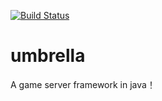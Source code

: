 [![Build Status](https://travis-ci.org/bafeimao/umbrella.svg)](https://travis-ci.org/bafeimao/umbrella)

# umbrella
A game server framework in java！
